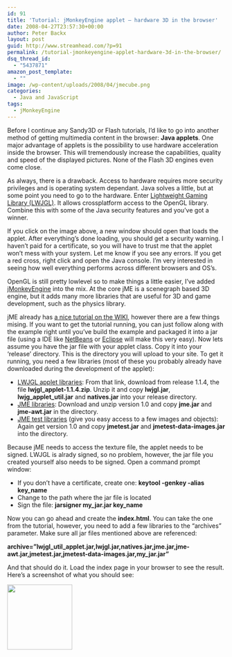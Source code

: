 ```yaml
---
id: 91
title: 'Tutorial: jMonkeyEngine applet – hardware 3D in the browser'
date: 2008-04-27T23:57:30+00:00
author: Peter Backx
layout: post
guid: http://www.streamhead.com/?p=91
permalink: /tutorial-jmonkeyengine-applet-hardware-3d-in-the-browser/
dsq_thread_id:
  - "5437871"
amazon_post_template:
  - ""
image: /wp-content/uploads/2008/04/jmecube.png
categories:
  - Java and JavaScript
tags:
  - jMonkeyEngine
---
```

Before I continue any Sandy3D or Flash tutorials, I&#8217;d like to go into another method of getting multimedia content in the browser: **Java applets**. One major advantage of applets is the possibility to use hardware acceleration inside the browser. This will tremendously increase the capabilities, quality and speed of the displayed pictures. None of the Flash 3D engines even come close.

As always, there is a drawback. Access to hardware requires more security privileges and is operating system dependant. Java solves a little, but at some point you need to go to the hardware. Enter <a href="http://www.lwjgl.org/" target="_blank">Lightweight Gaming Library (LWJGL)</a>. It allows crossplatform access to the OpenGL library. Combine this with some of the Java security features and you&#8217;ve got a winner.

If you click on the image above, a new window should open that loads the applet. After everything&#8217;s done loading, you should get a security warning. I haven&#8217;t paid for a certificate, so you will have to trust me that the applet won&#8217;t mess with your system. Let me know if you see any errors. If you get a red cross, right click and open the Java console. I&#8217;m very interested in seeing how well everything performs across different browsers and OS&#8217;s.

OpenGL is still pretty lowlevel so to make things a little easier, I&#8217;ve added <a href="http://www.jmonkeyengine.com/" target="_blank">jMonkeyEngine</a> into the mix. At the core jME is a scenegraph based 3D engine, but it adds many more libraries that are useful for 3D and game development, such as the physics library.

jME already has <a href="http://www.jmonkeyengine.com/wiki/doku.php?id=writing_a_jme_applet" target="_blank">a nice tutorial on the WIKI</a>, however there are a few things mising. If you want to get the tutorial running, you can just follow along with the example right until you&#8217;ve build the example and packaged it into a jar file (using a IDE like <a href="http://www.netbeans.org" target="_blank">NetBeans</a> or <a href="http://www.eclipse.org/" target="_blank">Eclipse</a> will make this very easy). Now lets assume you have the jar file with your applet class. Copy it into your &#8216;release&#8217; directory. This is the directory you will upload to your site. To get it running, you need a few libraries (most of these you probably already have downloaded during the development of the applet):

  * <a href="https://sourceforge.net/project/showfiles.php?group_id=58488" target="_blank">LWJGL applet libraries</a>: From that link, download from release 1.1.4, the file **lwjgl_applet-1.1.4.zip**. Unzip it and copy **lwjgl.jar**, **lwjg\_applet\_util.jar** and **natives.jar** into your release directory.
  * <a href="https://jme.dev.java.net/servlets/ProjectDocumentList?folderID=418&expandFolder=418&folderID=0" target="_blank">JME libraries</a>: Download and unzip version 1.0 and copy **jme.jar** and **jme-awt.jar** in the directory.
  * <a href="https://jme.dev.java.net/servlets/ProjectDocumentList?folderID=148&expandFolder=148&folderID=418" target="_blank">JME test libraries</a> (give you easy access to a few images and objects): Again get version 1.0 and copy **jmetest.jar** and **jmetest-data-images.jar** into the directory.

Because jME needs to access the texture file, the applet needs to be signed. LWJGL is alrady signed, so no problem, however, the jar file you created yourself also needs to be signed. Open a command prompt window:

  * If you don&#8217;t have a certificate, create one:  **keytool -genkey -alias key_name**
  * Change to the path where the jar file is located
  * Sign the file: **jarsigner my\_jar.jar key\_name**

Now you can go ahead and create the **index.html**. You can take the one from the tutorial, however, you need to add a few libraries to the &#8220;archives&#8221; parameter. Make sure all jar files mentioned above are referenced:

**archive=&#8221;lwjgl\_util\_applet.jar,lwjgl.jar,natives.jar,jme.jar,jme-awt.jar,jmetest.jar,jmetest-data-images.jar,my_jar.jar&#8221;**

And that should do it. Load the index page in your browser to see the result. Here&#8217;s a screenshot of what you should see:

[<img class="alignnone size-thumbnail wp-image-93" title="jME in a browser" src="http://www.streamhead.com/wp-content/uploads/2008/04/jmerunning-150x150.png" alt="" width="150" height="150" />](http://www.streamhead.com/wp-content/uploads/2008/04/jmerunning.png)

<!-- AddThis Advanced Settings generic via filter on the_content -->

<!-- AddThis Share Buttons generic via filter on the_content -->